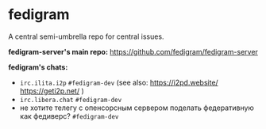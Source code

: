# fedigram
A central semi-umbrella repo for central issues.

**fedigram-server's main repo:** https://github.com/fedigram/fedigram-server

**fedigram's chats:**

  * `irc.ilita.i2p`   `#fedigram-dev` (see also: https://i2pd.website/ https://geti2p.net/ )
  * `irc.libera.chat` `#fedigram-dev`
  * не хотите телегу с опенсорсным сервером поделать федеративную как федиверс? `#fedigram-dev`
